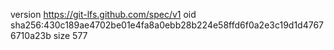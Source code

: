 version https://git-lfs.github.com/spec/v1
oid sha256:430c189ae4702be01e4fa8a0ebb28b224e58ffd6f0a2e3c19d1d47676710a23b
size 577
